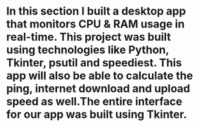 # In this section I built a desktop app that monitors CPU & RAM usage in real-time. This project was built using technologies like Python, Tkinter, psutil and speediest. This app will also be able to calculate the ping, internet download and upload speed as well.The entire interface for our app was built using Tkinter.
